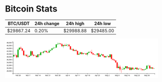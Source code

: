 # Bitcoin Stats

BTC/USDT|24h change|24h high|24h low|
|---|---|---|---|
|$29867.24|0.20%|$29988.88|$29485.00|

<img src="./chart.svg">
